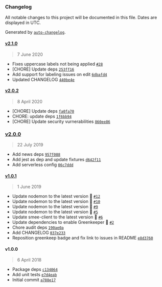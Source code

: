 ### Changelog

All notable changes to this project will be documented in this file. Dates are displayed in UTC.

Generated by [`auto-changelog`](https://github.com/CookPete/auto-changelog).

#### [v2.1.0](https://github.com/riyadhalnur/issuelabeler/compare/v2.0.2...v2.1.0)

> 7 June 2020

- Fixes uppercase labels not being applied [`#28`](https://github.com/riyadhalnur/issuelabeler/issues/28)
- [CHORE] Update deps [`253ff16`](https://github.com/riyadhalnur/issuelabeler/commit/253ff16520977c20e307c4769218bfbaabc43fce)
- Add support for labeling issues on edit [`6dbafd4`](https://github.com/riyadhalnur/issuelabeler/commit/6dbafd49c3675960a13152041f225e3189c1ea6c)
- Updated CHANGELOG [`440be4e`](https://github.com/riyadhalnur/issuelabeler/commit/440be4e233211deb48ab3a6b27f05779e48d2f49)

#### [v2.0.2](https://github.com/riyadhalnur/issuelabeler/compare/v2.0.0...v2.0.2)

> 8 April 2020

- [CHORE] Update deps [`fa0fa70`](https://github.com/riyadhalnur/issuelabeler/commit/fa0fa701e9906e60047d56f91251adeb9ac0aaad)
- CHORE: update deps [`1f6bb94`](https://github.com/riyadhalnur/issuelabeler/commit/1f6bb94fe6f491ef2a144476aacbcc5bfccfce6b)
- [CHORE] Update security vurnerabilities [`860ee86`](https://github.com/riyadhalnur/issuelabeler/commit/860ee8683c4fb24c29809bcaba07203478d5c406)

### [v2.0.0](https://github.com/riyadhalnur/issuelabeler/compare/v1.0.1...v2.0.0)

> 22 July 2019

- Add news deps [`957f088`](https://github.com/riyadhalnur/issuelabeler/commit/957f088cf92f65ce99b1c75b3f3214334497208d)
- Add jest as dep and update fixtures [`d642f11`](https://github.com/riyadhalnur/issuelabeler/commit/d642f11cc5735f053da737e8bc9d3c381d209a3e)
- Add serverless config [`06c7ddd`](https://github.com/riyadhalnur/issuelabeler/commit/06c7ddd4f17f23f8c0840317b4bf1708f049ad53)

#### [v1.0.1](https://github.com/riyadhalnur/issuelabeler/compare/v1.0.0...v1.0.1)

> 1 June 2019

- Update nodemon to the latest version 🚀 [`#12`](https://github.com/riyadhalnur/issuelabeler/pull/12)
- Update nodemon to the latest version 🚀 [`#10`](https://github.com/riyadhalnur/issuelabeler/pull/10)
- Update nodemon to the latest version 🚀 [`#9`](https://github.com/riyadhalnur/issuelabeler/pull/9)
- Update nodemon to the latest version 🚀 [`#5`](https://github.com/riyadhalnur/issuelabeler/pull/5)
- Update smee-client to the latest version 🚀 [`#6`](https://github.com/riyadhalnur/issuelabeler/pull/6)
- Update dependencies to enable Greenkeeper 🌴 [`#2`](https://github.com/riyadhalnur/issuelabeler/pull/2)
- Chore audit deps [`190ae0a`](https://github.com/riyadhalnur/issuelabeler/commit/190ae0af6884446b738fce83d1a990f4fb2cd757)
- Add CHANGELOG [`037e233`](https://github.com/riyadhalnur/issuelabeler/commit/037e2333ec1610bb9930529fbceab7ed41d4c760)
- Reposition greenkeep badge and fix link to issues in README [`e8d3760`](https://github.com/riyadhalnur/issuelabeler/commit/e8d3760cbe4f25c8ecdffb4182d69ae70d709928)

#### v1.0.0

> 6 April 2018

- Package deps [`c134064`](https://github.com/riyadhalnur/issuelabeler/commit/c13406484079927922314fe451ed006ef77b8a33)
- Add unit tests [`e7d4eab`](https://github.com/riyadhalnur/issuelabeler/commit/e7d4eab7edd43a3229e2261267d75ebd589e40f0)
- Initial commit [`a788e17`](https://github.com/riyadhalnur/issuelabeler/commit/a788e1777560c7db6b944a3abd22b3b13fcaf07b)

